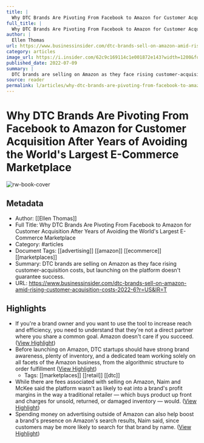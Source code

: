 ```yaml
---
title: |
  Why DTC Brands Are Pivoting From Facebook to Amazon for Customer Acquisition After Years of Avoiding the World's Largest E-Commerce Marketplace
full_title: |
  Why DTC Brands Are Pivoting From Facebook to Amazon for Customer Acquisition After Years of Avoiding the World's Largest E-Commerce Marketplace
author: |
  Ellen Thomas
url: https://www.businessinsider.com/dtc-brands-sell-on-amazon-amid-rising-customer-acquisition-costs-2022-6?r=US&IR=T
category: articles
image_url: https://i.insider.com/62c9c169114c1e001872e143?width=1200&format=jpeg
published_date: 2022-07-09
summary: |
  DTC brands are selling on Amazon as they face rising customer-acquisition costs, but launching on the platform doesn't guarantee success.
source: reader
permalink: l/articles/why-dtc-brands-are-pivoting-from-facebook-to-amazon-for-customer-acquisition-after-years-of
---
```

# Why DTC Brands Are Pivoting From Facebook to Amazon for Customer Acquisition After Years of Avoiding the World's Largest E-Commerce Marketplace

![rw-book-cover](https://i.insider.com/62c9c169114c1e001872e143?width=1200&format=jpeg)

## Metadata
- Author: [[Ellen Thomas]]
- Full Title: Why DTC Brands Are Pivoting From Facebook to Amazon for Customer Acquisition After Years of Avoiding the World's Largest E-Commerce Marketplace
- Category: #articles
- Document Tags: [[advertising]] [[amazon]] [[ecommerce]] [[marketplaces]] 
- Summary: DTC brands are selling on Amazon as they face rising customer-acquisition costs, but launching on the platform doesn't guarantee success.
- URL: https://www.businessinsider.com/dtc-brands-sell-on-amazon-amid-rising-customer-acquisition-costs-2022-6?r=US&IR=T

## Highlights
- If you're a brand owner and you want to use the tool to increase reach and efficiency, you need to understand that they're not a direct partner where you share a common goal. Amazon doesn't care if you succeed. ([View Highlight](https://read.readwise.io/read/01gm2zqs8pg9xnvvcr9zc40kht))
- Before launching on Amazon, DTC startups should have strong brand awareness, plenty of inventory, and a dedicated team working solely on all facets of the Amazon business, from the algorithmic structure to order fulfillment ([View Highlight](https://read.readwise.io/read/01gm2zrce2v8xmpvdc931t0jb4))
    - Tags: [[marketplaces]] [[retail]] [[dtc]] 
- While there are fees associated with selling on Amazon, Naim and McKee said the platform wasn't as likely to eat into a brand's profit margins in the way a traditional retailer — which buys product up front and charges for unsold, returned, or damaged inventory — would. ([View Highlight](https://read.readwise.io/read/01gm2zrz5bs4mt0dqntpm5r0yn))
- Spending money on advertising outside of Amazon can also help boost a brand's presence on Amazon's search results, Naim said, since customers may be more likely to search for that brand by name. ([View Highlight](https://read.readwise.io/read/01gm2zshgtgj6129ybp1en4ptb))


